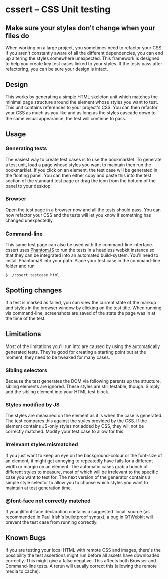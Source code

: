 # cssert – CSS Unit testing

## Make sure your styles don't change when your files do
When working on a large project, you sometimes need to refactor your CSS. If you aren't constantly aware of all the different dependencies, you can end up altering the styles somewhere unexpected. This framework is designed to help you create key test cases linked to your styles. If the tests pass after refactoring, you can be sure your design is intact.

## Design
This works by generating a simple HTML skeleton unit which matches the minimal page structure around the element whose styles you want to test. This unit contains references to your project's CSS. You can then refactor your CSS as much as you like and as long as the styles cascade down to the same visual appearance, the test will continue to pass.

## Usage
### Generating tests
The easiest way to create test cases is to use the bookmarklet. To generate a test unit, load a page whose styles you want to maintain then run the bookmarklet. If you click on an element, the test case will be generated in the floating panel. You can then either copy and paste this into the test section of the standard test page or drag the icon from the bottom of the panel to your desktop.

### Browser
Open the test page in a browser now and all the tests should pass. You can now refactor your CSS and the tests will let you know if something has changed unexpectedly.

### Command-line
This same test page can also be used with the command-line interface. cssert uses [PhantomJS](http://www.phantomjs.org/) to run the tests in a headless webkit instance so that they can be integrated into an automated build-system. You'll need to install PhantomJS into your path. Place your test case in the command-line folder and run
```
$ ./cssert testcase.html
```

## Spotting changes
If a test is marked as failed, you can view the current state of the markup and styles in the browser window by clicking
on the test title. When running via command-line, screenshots are saved
of the state the page was in at the time of the test.

## Limitations
Most of the limitations you'll run into are caused by using the
automatically generated tests. They're good for creating a starting
point but at the moment, they need to be tweaked for many cases.

### Sibling selectors
Because the test generates the DOM via following parents up the
structure, sibling elements are ignored. These styles are still
testable, though. Simply add the sibling element into your HTML test
block.

### Styles modified by JS
The styles are measured on the element as it is when the case is
generated. The test compares this against the styles provided by the
CSS. If the element contains JS-only styles not added by CSS, they will
not be correctly matched. Modify your test case to allow for this.

### Irrelevant styles mismatched
If you just want to keep an eye on the background-colour or the font-size of an element, it might get annoying to repeatedly have fails for a different width or margin on an element. The automatic cases grab a bunch of different styles to measure, most of which will be irrelevant to the specific case you want to test for. The next version of the generator contains a simple style selector to allow you to choose which styles you want to maintain at test generation time.

### @font-face not correctly matched
If your @font-face declaration contains a suggested 'local' source (as
recommended in Paul Irish's [bulletproof syntax](http://paulirish.com/2009/bulletproof-font-face-implementation-syntax/)), a [bug in QTWebkit](https://bugs.webkit.org/show_bug.cgi?id=36351) will
prevent the test case from running correctly.

## Known Bugs
If you are testing your local HTML with remote CSS and images, there's the possibility the
test assertions might run before all assets have downloaded correctly.
This might give a false negative. This affects both Browser and
Command-line tests. A rerun will usually correct this (allowing the
remote media to cache).
